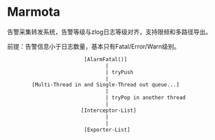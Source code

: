 # Marmota

告警采集转发系统，告警等级与zlog日志等级对齐，支持限频和多路径导出。

前提：告警信息小于日志数量，基本只有Fatal/Error/Warn级别。

```txt
                         [AlarmFatal()]
                                |
                                | tryPush
                                |
        [Multi-Thread in and Single-Thread out queue...]
                                |
                                | tryPop in another thread
                                |
                        [Interceptor-List]
                                |
                                |
                         [Exporter-List]
```
